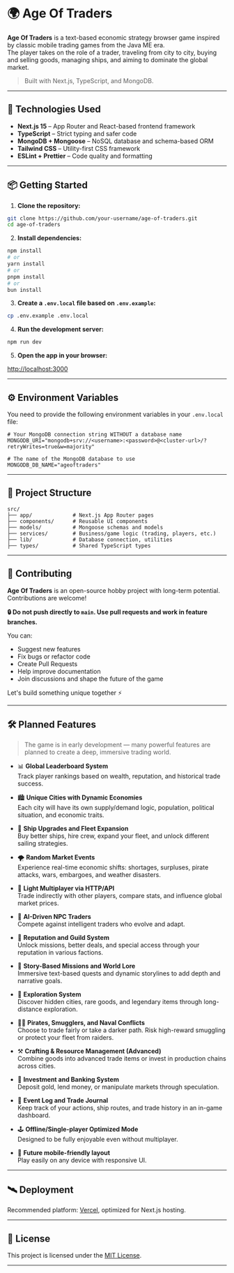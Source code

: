 # 🌍 Age Of Traders

**Age Of Traders** is a text-based economic strategy browser game inspired by classic mobile trading games from the Java ME era.  
The player takes on the role of a trader, traveling from city to city, buying and selling goods, managing ships, and aiming to dominate the global market.

> Built with Next.js, TypeScript, and MongoDB.

---

## 🚀 Technologies Used

- **Next.js 15** – App Router and React-based frontend framework
- **TypeScript** – Strict typing and safer code
- **MongoDB + Mongoose** – NoSQL database and schema-based ORM
- **Tailwind CSS** – Utility-first CSS framework
- **ESLint + Prettier** – Code quality and formatting

---

## 📦 Getting Started

1. **Clone the repository:**

```bash
git clone https://github.com/your-username/age-of-traders.git
cd age-of-traders
```

2. **Install dependencies:**

```bash
npm install
# or
yarn install
# or
pnpm install
# or
bun install
```

3. **Create a `.env.local` file based on `.env.example`:**

```bash
cp .env.example .env.local
```

4. **Run the development server:**

```bash
npm run dev
```

5. **Open the app in your browser:**

[http://localhost:3000](http://localhost:3000)

---

## ⚙️ Environment Variables

You need to provide the following environment variables in your `.env.local` file:

```env
# Your MongoDB connection string WITHOUT a database name
MONGODB_URI="mongodb+srv://<username>:<password>@<cluster-url>/?retryWrites=true&w=majority"

# The name of the MongoDB database to use
MONGODB_DB_NAME="ageoftraders"
```

---

## 📁 Project Structure

```
src/
├── app/             # Next.js App Router pages
├── components/      # Reusable UI components
├── models/          # Mongoose schemas and models
├── services/        # Business/game logic (trading, players, etc.)
├── lib/             # Database connection, utilities
├── types/           # Shared TypeScript types
```

---

## 👥 Contributing

**Age Of Traders** is an open-source hobby project with long-term potential. Contributions are welcome!

**🔒 Do not push directly to `main`. Use pull requests and work in feature branches.**

You can:

- Suggest new features
- Fix bugs or refactor code
- Create Pull Requests
- Help improve documentation
- Join discussions and shape the future of the game

Let's build something unique together ⚡

---

## 🛠 Planned Features

> The game is in early development — many powerful features are planned to create a deep, immersive trading world.

- 📊 **Global Leaderboard System**  
  Track player rankings based on wealth, reputation, and historical trade success.

- 🏙 **Unique Cities with Dynamic Economies**  
  Each city will have its own supply/demand logic, population, political situation, and economic traits.

- 🚢 **Ship Upgrades and Fleet Expansion**  
  Buy better ships, hire crew, expand your fleet, and unlock different sailing strategies.

- 🌪 **Random Market Events**  
  Experience real-time economic shifts: shortages, surpluses, pirate attacks, wars, embargoes, and weather disasters.

- 👥 **Light Multiplayer via HTTP/API**  
  Trade indirectly with other players, compare stats, and influence global market prices.

- 🧠 **AI-Driven NPC Traders**  
  Compete against intelligent traders who evolve and adapt.

- 💼 **Reputation and Guild System**  
  Unlock missions, better deals, and special access through your reputation in various factions.

- 📜 **Story-Based Missions and World Lore**  
  Immersive text-based quests and dynamic storylines to add depth and narrative goals.

- 🧭 **Exploration System**  
  Discover hidden cities, rare goods, and legendary items through long-distance exploration.

- 🏴‍☠️ **Pirates, Smugglers, and Naval Conflicts**  
  Choose to trade fairly or take a darker path. Risk high-reward smuggling or protect your fleet from raiders.

- ⚒ **Crafting & Resource Management (Advanced)**  
  Combine goods into advanced trade items or invest in production chains across cities.

- 🧮 **Investment and Banking System**  
  Deposit gold, lend money, or manipulate markets through speculation.

- 💬 **Event Log and Trade Journal**  
  Keep track of your actions, ship routes, and trade history in an in-game dashboard.

- 🕹 **Offline/Single-player Optimized Mode**  
  Designed to be fully enjoyable even without multiplayer.

- 📱 **Future mobile-friendly layout**  
  Play easily on any device with responsive UI.

---

## 🛰 Deployment

Recommended platform: [Vercel](https://vercel.com), optimized for Next.js hosting.

---

## 📄 License

This project is licensed under the [MIT License](./LICENSE).

---
